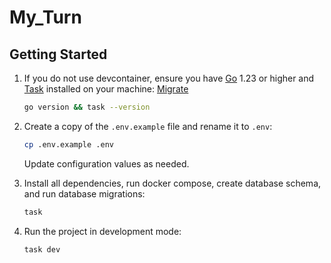 # My_Turn

## Getting Started

1. If you do not use devcontainer, ensure you have [Go](https://go.dev/dl/) 1.23 or higher and [Task](https://taskfile.dev/installation/) installed on your machine:
[Migrate](https://github.com/golang-migrate/migrate/tree/v4.17.0/cmd/migrate)

    ```bash
    go version && task --version
    ```

2. Create a copy of the `.env.example` file and rename it to `.env`:

    ```bash
    cp .env.example .env
    ```

    Update configuration values as needed.

3. Install all dependencies, run docker compose, create database schema, and run database migrations:

    ```bash
    task
    ```

4. Run the project in development mode:

    ```bash
    task dev
    ```

